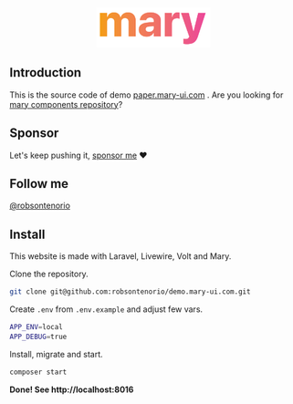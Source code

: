 <p align="center"><img width="200" src="public/mary.png"></p>

## Introduction

This is the source code of demo [paper.mary-ui.com](https://paper.mary-ui.com) . Are you looking for [mary components repository](https://github.com/robsontenorio/mary)?

## Sponsor

Let's keep pushing it, [sponsor me](https://github.com/sponsors/robsontenorio) ❤️

## Follow me

[@robsontenorio](https://twitter.com/robsontenorio)

## Install

This website is made with Laravel, Livewire, Volt and Mary.

Clone the repository.

```bash
git clone git@github.com:robsontenorio/demo.mary-ui.com.git
```

Create `.env` from `.env.example` and adjust few vars.

```bash
APP_ENV=local
APP_DEBUG=true
```

Install, migrate and start.

```bash
composer start
```

**Done! See http://localhost:8016**
